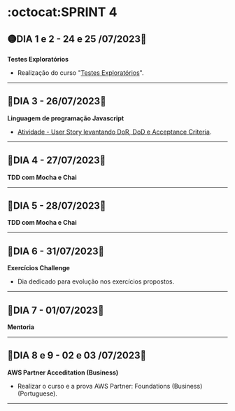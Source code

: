 # :octocat:SPRINT 4
## :yellow_circle:DIA 1 e 2 - 24 e 25 /07/2023:pushpin:
**Testes Exploratórios**
- Realização do curso "[Testes Exploratórios](https://github.com/AndressaComp/SPRINTs/issues/38#issue-1826966576)".
---
## :red_circle:DIA 3 - 26/07/2023:pushpin:
**Linguagem de programação Javascript**
- [Atividade - User Story levantando DoR, DoD e Acceptance Criteria](https://github.com/AndressaComp/SPRINTs/issues/36#issue-1799924750).
---
## :red_circle:DIA 4 - 27/07/2023:pushpin:
**TDD com Mocha e Chai**

---
## :red_circle:DIA 5 - 28/07/2023:pushpin:
**TDD com Mocha e Chai**

---
## :red_circle:DIA 6 - 31/07/2023:pushpin:
**Exercícios Challenge**
- Dia dedicado para evolução nos exercícios propostos.
---
## :red_circle:DIA 7 - 01/07/2023:pushpin:
**Mentoria**

---
## :red_circle:DIA 8 e 9 - 02 e 03 /07/2023:pushpin:
**AWS Partner Acceditation (Business)**
- Realizar o curso e a prova AWS Partner: Foundations (Business) (Portuguese).
---
